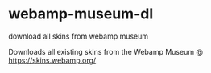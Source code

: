 # webamp-museum-dl
download all skins from webamp museum

Downloads all existing skins from the Webamp Museum @ https://skins.webamp.org/
